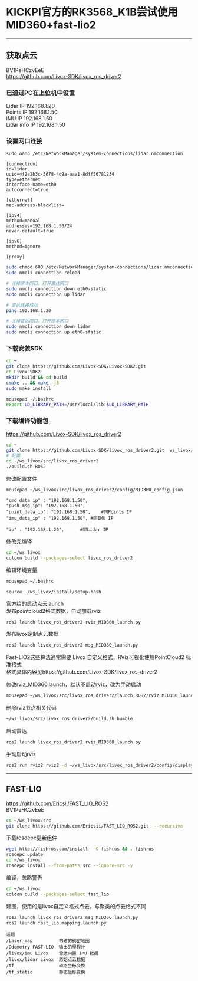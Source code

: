 # KICKPI官方的RK3568_K1B尝试使用MID360+fast-lio2

---

## 获取点云
BV1PeHCzvEeE  
https://github.com/Livox-SDK/livox_ros_driver2  

### 已通过PC在上位机中设置  
Lidar IP 192.168.1.20  
Points IP 192.168.1.50  
IMU IP 192.168.1.50  
Lidar info IP 192.168.1.50  

### 设置网口连接

`sudo nano /etc/NetworkManager/system-connections/lidar.nmconnection`

```
[connection]
id=lidar
uuid=4f2a2b3c-5678-4d9a-aaa1-8dff56781234
type=ethernet
interface-name=eth0
autoconnect=true

[ethernet]
mac-address-blacklist=

[ipv4]
method=manual
addresses=192.168.1.50/24
never-default=true

[ipv6]
method=ignore

[proxy]
```

```bash
sudo chmod 600 /etc/NetworkManager/system-connections/lidar.nmconnection
sudo nmcli connection reload

# 关掉原本网口，打开雷达网口
sudo nmcli connection down eth0-static
sudo nmcli connection up lidar

# 雷达连接成功
ping 192.168.1.20

# 关掉雷达网口，打开原本网口
sudo nmcli connection down lidar
sudo nmcli connection up eth0-static
```


### 下载安装SDK
```bash
cd ~
git clone https://github.com/Livox-SDK/Livox-SDK2.git 
cd Livox-SDK2
mkdir build && cd build
cmake .. && make -j8
sudo make install

mousepad ~/.bashrc
export LD_LIBRARY_PATH=/usr/local/lib:$LD_LIBRARY_PATH
```

### 下载编译功能包
https://github.com/Livox-SDK/livox_ros_driver2  
```bash
cd ~
git clone https://github.com/Livox-SDK/livox_ros_driver2.git  ws_livox/src/livox_ros_driver2
# 配置
cd ~/ws_livox/src/livox_ros_driver2
./build.sh ROS2
```

修改配置文件  
```bash
mousepad ~/ws_livox/src/livox_ros_driver2/config/MID360_config.json
```
```
"cmd_data_ip" : "192.168.1.50",
"push_msg_ip": "192.168.1.50",
"point_data_ip": "192.168.1.50",	#同Points IP
"imu_data_ip" : "192.168.1.50",	#同IMU IP

"ip" : "192.168.1.20",		#同Lidar IP
```
修改完编译  
```bash
cd ~/ws_livox
colcon build --packages-select livox_ros_driver2
```

编辑环境变量  
```bash
mousepad ~/.bashrc
```
```
source ~/ws_livox/install/setup.bash
```

官方给的启动点云launch  
发布pointcloud2格式数据，自动加载rviz  
```bash
ros2 launch livox_ros_driver2 rviz_MID360_launch.py
```
发布livox定制点云数据  
```bash
ros2 launch livox_ros_driver2 msg_MID360_launch.py
```
Fast-LIO2这些算法通常需要 Livox 自定义格式，RViz可视化使用PointCloud2 标准格式  
格式具体内容见https://github.com/Livox-SDK/livox_ros_driver2  

修改rviz_MID360.launch，默认不启动rviz，改为手动启动  
```bash
mousepad ~/ws_livox/src/livox_ros_driver2/launch_ROS2/rviz_MID360_launch.py
```
删除rviz节点相关代码  
```bash
~/ws_livox/src/livox_ros_driver2/build.sh humble
```

启动雷达  
```bash
ros2 launch livox_ros_driver2 rviz_MID360_launch.py
```
手动启动rviz  
```bash
ros2 run rviz2 rviz2 -d ~/ws_livox/src/livox_ros_driver2/config/display_point_cloud_ROS2.rviz
```

---

## FAST-LIO
https://github.com/Ericsii/FAST_LIO_ROS2  
BV1PeHCzvEeE  

```bash
cd ~/ws_livox/src
git clone https://github.com/Ericsii/FAST_LIO_ROS2.git  --recursive
```

下载rosdepc更新组件  
```bash
wget http://fishros.com/install  -O fishros && . fishros
rosdepc update 
cd ~/ws_livox
rosdepc install --from-paths src --ignore-src -y
```

编译，忽略警告  
```bash
cd ~/ws_livox
colcon build --packages-select fast_lio
```

建图，使用的是livox自定义格式点云，与聚类的点云格式不同  
```bash
ros2 launch livox_ros_driver2 msg_MID360_launch.py
ros2 launch fast_lio mapping.launch.py
```

```
话题  
/Laser_map          构建的稠密地图  
/Odometry FAST-LIO  输出的里程计  
/livox/imu Livox    雷达内置 IMU 数据  
/livox/lidar Livox  原始点云数据  
/tf                 动态坐标变换  
/tf_static          静态坐标变换
```
